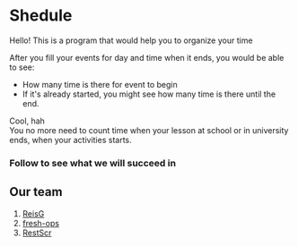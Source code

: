 # Shedule

Hello! This is a program that would help you to organize your time

After you fill your events for day and time when it ends,
you would be able to see:
- How many time is there for event to begin
- If it's already started, you might see how many time is there until the end.

Cool, hah\
You no more need to count time when your lesson at school or in university ends,
when your activities starts.

### Follow to see what we will succeed in

## Our team
1. [ReisG](https://github.com/ReisG)
2. [fresh-ops](https://github.com/fresh-ops)
3. [RestScr](https://github.com/RestScr)
